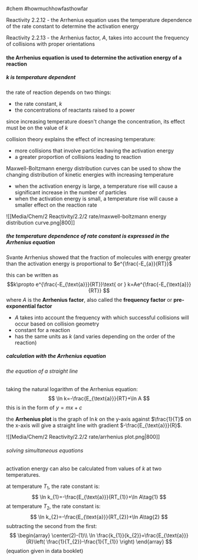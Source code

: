 #chem #howmuchhowfasthowfar

Reactivity 2.2.12 - the Arrhenius equation uses the temperature dependence of the rate constant to determine the activation energy

Reactivity 2.2.13 - the Arrhenius factor, $A$, takes into account the frequency of collisions with proper orientations
#### the Arrhenius equation is used to determine the activation energy of a reaction
##### $k$ is temperature dependent

the rate of reaction depends on two things:
- the rate constant, $k$
- the concentrations of reactants raised to a power

since increasing temperature doesn't change the concentration, its effect must be on the value of $k$

collision theory explains the effect of increasing temperature:
- more collisions that involve particles having the activation energy
- a greater proportion of collisions leading to reaction

Maxwell-Boltzmann energy distribution curves can be used to show the changing distribution of kinetic energies with increasing temperature

- when the activation energy is large, a temperature rise will cause a significant increase in the number of particles
- when the activation energy is small, a temperature rise will cause a smaller effect on the reaction rate

![[Media/Chem/2 Reactivity/2.2/2 rate/maxwell-boltzmann energy distribution curve.png|800]]

##### the temperature dependence of rate constant is expressed in the Arrhenius equation
Svante Arrhenius showed that the fraction of molecules with energy greater than the activation energy is proportional to $e^{\frac{-E_{a}}{RT}}$

this can be written as
$$k\propto e^{\frac{-E_{\text{a}}}{RT}}\text{ or } k=Ae^{\frac{-E_{\text{a}}}{RT}}
$$
where $A$ is the **Arrhenius factor**, also called the **frequency factor** or **pre-exponential factor**
- $A$ takes into account the frequency with which successful collisions will occur based on collision geometry
- constant for a reaction
- has the same units as $k$ (and varies depending on the order of the reaction)

##### calculation with the Arrhenius equation
###### the equation of a straight line

taking the natural logarithm of the Arrhenius equation:
$$
\ln k=-\frac{E_{\text{a}}}{RT}+\ln A
$$
this is in the form of $y=mx+c$

the **Arrhenius plot** is the graph of $\ln k$ on the y-axis against $\frac{1}{T}$ on the x-axis will give a straight line with gradient $-\frac{E_{\text{a}}}{R}$. 

![[Media/Chem/2 Reactivity/2.2/2 rate/arrhenius plot.png|800]]

###### solving simultaneous equations
activation energy can also be calculated from values of $k$ at two temperatures.

at temperature $T_{1}$, the rate constant is:
$$
\ln k_{1}=-\frac{E_{\text{a}}}{RT_{1}}+\ln A\tag{1}
$$
at temperature $T_{2}$, the rate constant is:
$$
\ln k_{2}=-\frac{E_{\text{a}}}{RT_{2}}+\ln A\tag{2}
$$
subtracting the second from the first:
$$
\begin{array}
\center(2)-(1)\\
\ln \frac{k_{1}}{k_{2}}=\frac{E_{\text{a}}}{R}\left( \frac{1}{T_{2}}-\frac{1}{T_{1}} \right)
\end{array}
$$
(equation given in data booklet)

